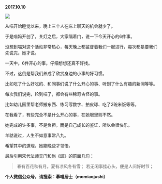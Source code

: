 
          
**2017.10.10**

![](http://wx3.sinaimg.cn/large/627d9660ly1fkcq7vsjkcj20yg0mzgqx.jpg)


从喵开始睡觉以来，晚上三个人在床上聊天的机会就少了。

于是喵妈开创了，关灯之后，大家隔着门，说一下今天开心的6件事。

没想到喵对这个活动非常热心，每天晚上都监督着我们一起进行，每次都是要我们先说完，她才说。

一天中，6件开心的事，仔细想想还真不好找。

不过，这倒是帮我们养成了欣赏身边的小事的好习惯。

比如吃了什么好吃的、和同事们说了什么开心的事、听到了什么有趣的新闻等等。

每次我们说完，轮到喵了，都会有些稀奇古怪的事。

比如幼儿园里帮老师搬东西、练习写数字、拍皮球、吃了2碗米饭等等。

在我看了，有些完全不是什么开心的事，在她眼里则不然。

她完成的许多事，不是负担，而是自己成长的鉴证，所以会很快乐。

羊祜说过，人生不如意事常八九。

希望其中的道理，她能晚些才领悟。

最后引用宋代法师无门和尚《颂》的前面几句：
>春有百花秋有月，夏有凉风冬有雪；
若无闲事挂心头，便是人间好时节；




**个人微信公众号，请搜索：摹喵居士（momiaojushi）**

        